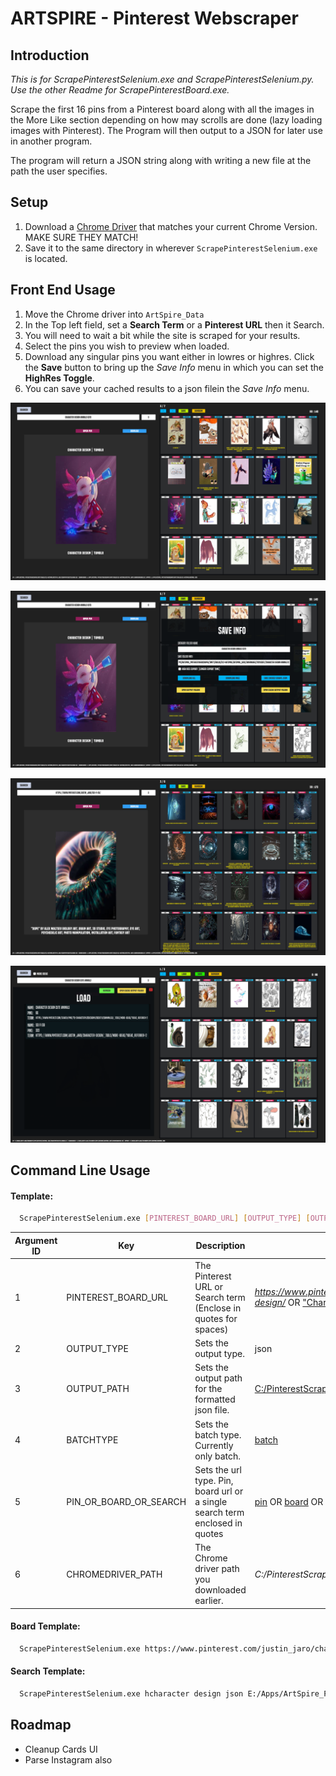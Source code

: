 

# ARTSPIRE - Pinterest Webscraper

## Introduction
*This is for ScrapePinterestSelenium.exe and ScrapePinterestSelenium.py. Use the other Readme for ScrapePinterestBoard.exe.*

Scrape the first 16 pins from a  Pinterest board along with all the images in the More Like section depending on how may scrolls are done (lazy loading images with Pinterest). The Program will then output to a JSON for later use in another program.

The program will return a JSON string along with writing a new file at the path the user specifies.

## Setup
1. Download a [Chrome Driver](https://chromedriver.chromium.org/downloads) that matches your current Chrome Version. MAKE SURE THEY MATCH!
2. Save it to the same directory in wherever ``ScrapePinterestSelenium.exe`` is located.



## Front End Usage

1. Move the Chrome driver into ``ArtSpire_Data`` 
2. In the Top left field, set a **Search Term** or a **Pinterest URL** then it Search.
3. You will need to wait a bit while the site is scraped for your results.
4. Select the pins you wish to preview when loaded.
5. Download any singular pins you want either in lowres or highres. Click the **Save** button to bring up the *Save Info* menu in which you can set the **HighRes Toggle**.
6. You can save your cached results to a json filein the *Save Info* menu.

![Regular Search](https://github.com/vltmedia/ArtSpire_Pinterest_Scraper/raw/master/images/ArtSpire_v0122_01.png)

![Save Info](https://github.com/vltmedia/ArtSpire_Pinterest_Scraper/raw/master/images/ArtSpire_v0122_02.png)

![URL Input](https://github.com/vltmedia/ArtSpire_Pinterest_Scraper/raw/master/images/ArtSpire_v0122_03.png)

![Load Cache](https://github.com/vltmedia/ArtSpire_Pinterest_Scraper/raw/master/images/ArtSpire_v0123_04.png)



## Command Line Usage

#### Template:
```bash
  ScrapePinterestSelenium.exe [PINTEREST_BOARD_URL] [OUTPUT_TYPE] [OUTPUT_PATH] [BATCHTYPE] [PIN_OR_BOARD_OR_SEARCH] [CHROMEDRIVER_PATH]
```

| Argument ID | Key                    | Description                                                  | Examples                                                     |
| ----------- | ---------------------- | ------------------------------------------------------------ | ------------------------------------------------------------ |
| 1           | PINTEREST_BOARD_URL    | The Pinterest URL or Search term  (Enclose in quotes for spaces) | *https://www.pinterest.com/justin_jaro/character-design/*  OR <u>"Character Design"</u> |
| 2           | OUTPUT_TYPE            | Sets the output type.                                        | json                                                         |
| 3           | OUTPUT_PATH            | Sets the output path for the formatted json file.            | <u>C:/PinterestScraper/parsedfiles.json</u>                  |
| 4           | BATCHTYPE              | Sets the batch type. Currently only batch.                   | <u>batch</u>                                                 |
| 5           | PIN_OR_BOARD_OR_SEARCH | Sets the url type. Pin, board url or a single search term enclosed in quotes | <u>pin</u> OR <u>board</u> OR <u>search</u>                  |
| 6           | CHROMEDRIVER_PATH      | The Chrome driver path you downloaded earlier.               | *C:/PinterestScraper/chromedriver88.exe*                     |



#### Board Template:

```bash
  ScrapePinterestSelenium.exe https://www.pinterest.com/justin_jaro/character-design/ json E:/Apps/ArtSpire_PinterestWebscraper/python/parsefiles.json batch board E:/Apps/ArtSpire_PinterestWebscraper/chromedriver88.exe
```



#### Search Template:

```bash
  ScrapePinterestSelenium.exe hcharacter design json E:/Apps/ArtSpire_PinterestWebscraper/python/parsefiles.json batch search E:/Apps/ArtSpire_PinterestWebscraper/chromedriver88.exe
```



## Roadmap

- Cleanup Cards UI
- Parse Instagram also